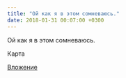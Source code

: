```yaml
---
title: "Ой как я в этом сомневаюсь."
date: 2018-01-31 00:07:00 +0300
---
```


Ой как я в этом сомневаюсь.

Карта

[Вложение](https://vk.com/photo41076938_456242762)
